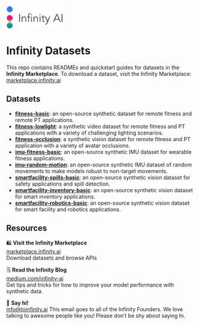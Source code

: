 <p align="left">
  <img src="./fitness-basic/assets/logo.png" width="30%">
</p>

# Infinity Datasets

This repo contains READMEs and quickstart guides for datasets in the **Infinity Marketplace**. To download a dataset, visit the Infinity Marketplace: [marketplace.infinity.ai](https://marketplace.infinity.ai)

## Datasets 
- **[fitness-basic](fitness-basic)**: an open-source synthetic dataset for remote fitness and remote PT applications.
- **[fitness-lowlight](fitness-lowlight)**: a synthetic video dataset for remote fitness and PT applications with a variety of challenging lighting scenarios.
- **[fitness-occlusion](fitness-occlusion)**: a synthetic vision dataset for remote fitness and PT application with a variety of avatar occlusions.
- **[imu-fitness-basic](imu-fitness-basic)**: an open-source synthetic IMU dataset for wearable fitness applications.
- **[imu-random-motion](imu-random-motion)**: an open-source synthetic IMU dataset of random movements to make models robust to non-target movements.
- **[smartfacility-spills-basic](smartfacility-spills-basic)**: an open-source synthetic vision dataset for safety applications and spill detection.
- **[smartfacility-inventory-basic](smartfacility-inventory-basic)**: an open-source synthetic vision dataset for smart inventory applications.
- **[smartfacility-robotics-basic](smartfacility-robotics-basic)**: an open-source synthetic vision dataset for smart facility and robotics applications.


## Resources

🛍 **Visit the Infinity Marketplace**  
[marketplace.infinity.ai](https://marketplace.infinity.ai)   
Download datasets and browse APIs

🗒 **Read the Infinity Blog**  
[medium.com/infinity-ai](https://medium.com/infinity-ai)  
Get tips and tricks for how to improve your model performance with synthetic data. 

👋 **Say hi!**   
[info@toinfinity.ai](mailto:info@toinfinity.ai)
This email goes to all of the Infinity Founders. We love talking to awesome people like you! Please don’t be shy about saying hi. 
